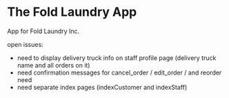 # The Fold Laundry App
App for Fold Laundry Inc. 

open issues:
  - need to display delivery truck info on staff profile page (delivery truck name and all orders on it)
  - need confirmation messages for cancel_order / edit_order / and reorder need
  - need separate index pages (indexCustomer and indexStaff)
